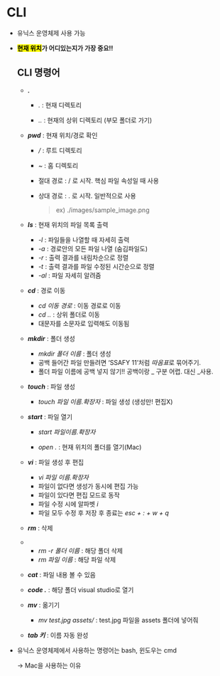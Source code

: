 # CLI

- 유닉스 운영체제 사용 가능

- **<mark>현재 위치</mark>가 어디있는지가 가장 중요!!**
  
  ## CLI 명령어
  
  - ***.***
    
    - *.* : 현재 디렉토리
    
    - *..* : 현재의 상위 디렉토리 (부모 폴더로 가기)
  
  - ***pwd*** : 현재 위치/경로 확인
    
    - */* : 루트 디렉토리
    
    - *~* : 홈 디렉토리
    
    - 절대 경로 : / 로 시작. 핵심 파일 속성일 때 사용
    
    - 상대 경로 : . 로 시작. 일반적으로 사용
      
      > ex) ./images/sample_image.png
  
  - ***ls*** : 현재 위치의 파일 목록 출력
    
    - *-l* : 파일들을 나열할 때 자세히 출력
    - *-a* : 경로안의 모든 파일 나열 (숨김파일도)
    - *-r* : 출력 결과를 내림차순으로 정렬
    - *-t* : 출력 결과를 파일 수정된 시간순으로 정렬
    - *-al* : 파일 자세히 알려줌
  
  - ***cd*** : 경로 이동
    
    - *cd 이동 경로* : 이동 경로로 이동
    - *cd ..* : 상위 폴더로 이동
    - 대문자를 소문자로 입력해도 이동됨
  
  - ***mkdir*** : 폴더 생성
    
    - *mkdir 폴더 이름* : 폴더 생성
    - 공백 들어간 파일 만들려면 ‘SSAFY 11’처럼 *따옴표*로 묶어주기.
    - 폴더 파일 이름에 공백 넣지 않기!! 공백이랑 _ 구분 어렵. 대신 _사용.
  
  - ***touch*** : 파일 생성
    
    - *touch 파일 이름.확장자* : 파일 생성 (생성만! 편집X)
  
  - ***start*** : 파일 열기
    
    - *start 파일이름.확장자*
    
    - *open .* : 현재 위치의 폴더를 열기(Mac)
  
  - ***vi*** : 파일 생성 후 편집
    
    - *vi 파일 이름.확장자*
    - 파일이 없다면 생성가 동시에 편집 가능
    - 파일이 있다면 편집 모드로 동작
    - 파일 수정 시에 알파벳 *i*
    - 파일 모두 수정 후 저장 후 종료는 *esc + : + w + q*
  
  - ***rm*** : 삭제
  
  - - *rm -r 폴더 이름* : 해당 폴더 삭제
    - *rm 파일 이름* : 해당 파일 삭제
  
  - ***cat*** : 파일 내용 볼 수 있음
  
  - ***code .*** : 해당 폴더 visual studio로 열기
  
  - ***mv*** : 옮기기
    
    - *mv test.jpg assets/* : test.jpg 파일을 assets 폴더에 넣어줘
  
  - ***tab 키*** : 이름 자동 완성
* 유닉스 운영체제에서 사용하는 명령어는 bash, 윈도우는 cmd 
  
  -> Mac을 사용하는 이유
